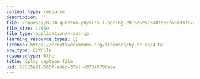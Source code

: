 ```yaml
---
content_type: resource
description: ''
file: /courses/8-04-quantum-physics-i-spring-2016/52515a01565fa3ed37e7c978e8790ace_45M-BtYAcwg.srt
file_size: 17959
file_type: application/x-subrip
learning_resource_types: []
license: https://creativecommons.org/licenses/by-nc-sa/4.0/
ocw_type: OCWFile
resourcetype: Other
title: 3play caption file
uid: 52515a01-565f-a3ed-37e7-c978e8790ace
---
```

